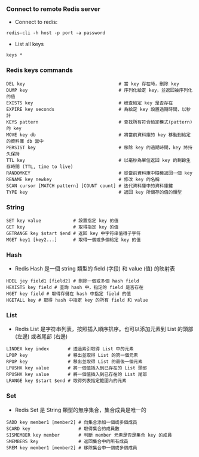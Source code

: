 
### Connect to remote Redis server
- Connect to redis:
```shell
redis-cli -h host -p port -a password
```
- List all keys
```shell
keys *
```
### Redis keys commands
```shell
DEL key                                   # 當 key 存在時，刪除 key
DUMP key                                  # 序列化給定 key，並返回被序列化的值
EXISTS key                                # 檢查給定 key 是否存在
EXPIRE key seconds                        # 為給定 key 設置過期時間，以秒計
KEYS pattern                              # 查找所有符合給定模式(pattern)的 key
MOVE key db                               # 將當前資料庫的 key 移動到給定的資料庫 db 當中
PERSIST key                               # 移除 key 的過期時間，key 將持久保持
TTL key                                   # 以毫秒為單位返回 key 的剩餘生存時間 (TTL, time to live)
RANDOMKEY                                 # 從當前資料庫中隨機返回一個 key
RENAME key newkey                         # 修改 key 的名稱
SCAN cursor [MATCH pattern] [COUNT count] # 迭代資料庫中的資料庫鍵
TYPE key                                  # 返回 key 所儲存的值的類型
```
### String
```shell
SET key value            # 設置指定 key 的值
GET key                  # 取得指定 key 的值
GETRANGE key $start $end # 返回 key 中字符串值得子字符
MGET key1 [key2...]      # 取得一個或多個給定 key 的值
```
### Hash
- Redis Hash 是一個 string 類型的 field (字段) 和 value (值) 的映射表
```shell
HDEL jey field1 [field2] # 刪除一個或多個 hash field
HEXISTS key field # 查詢 hash 中，指定的 field 是否存在
HGET key field # 取得存儲在 hash 中指定 field 的值
HGETALL key # 取得 hash 中指定 key 的所有 field 和 value
```
### List
- Redis List 是字符串列表，按照插入順序排序。也可以添加元素到 List 的頭部 (左邊) 或者尾部 (右邊)
```shell
LINDEX key index       # 透過索引取得 List 中的元素
LPOP key               # 移出並取得 List 的第一個元素
RPOP key               # 移出並取得 List 的最後一個元素
LPUSHX key value       # 將一個值插入到已存在的 List 頭部
RPUSHX key value       # 將一個值插入到已存在的 List 尾部
LRANGE key $start $end # 取得列表指定範圍內的元素
```
### Set
- Redis Set 是 String 類型的無序集合，集合成員是唯一的
```shell
SADD key member1 [member2] # 向集合添加一個或多個成員
SCARD key                  # 取得集合的成員數
SISMEMBER key member       # 判斷 member 元素是否是集合 key 的成員
SMEMBERS key               # 返回集合中的所有成員
SREM key member1 [member2] # 移除集合中一個或多個成員
```

